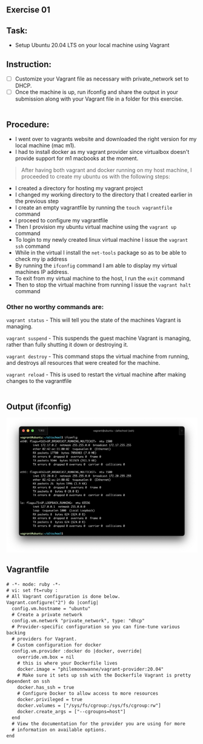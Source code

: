 ## Exercise 01

## Task: 
* Setup Ubuntu 20.04 LTS on your local machine using Vagrant
## Instruction: 
- [ ] Customize your Vagrant file as necessary with private_network set to DHCP.
- [ ] Once the machine is up, run ifconfig and share the output in your submission along with your Vagrant file in a folder for this exercise.
<br><br>

## Procedure:

- I went over to vagrants website and downloaded the right version for my local machine (mac m1).
- I had to install docker as my vagrant provider since virtualbox doesn't provide support for m1 macbooks at the moment.

> After having both vagrant and docker running on my host machine, I proceeded to create my ubuntu os with the following steps:

- I created a directory for hosting my vagrant project
- I changed my working directory to the directory that I created earlier in the previous step
- I create an empty vagrantfile by running the `touch vagrantfile` command
- I proceed to configure my vagrantfile
- Then I provision my ubuntu virtual machine using the `vagrant up` command
- To login to my newly created linux virtual machine I issue the `vagrant ssh` command
- While in the virtual I install the `net-tools` package so as to be able to check my ip address
- By running the `ifconfig` command I am able to display my virtual machines IP address.
- To exit from my virtual machine to the host, I run the `exit` command
- Then to stop the virtual machine from running I issue the `vagrant halt` command

### Other no worthy commands are:

`vagrant status` - This will tell you the state of the machines Vagrant is managing.

`vagrant suspend` - This suspends the guest machine Vagrant is managing, rather than fully shutting it down or destroying it.

`vagrant destroy` - This command stops the virtual machine from running, and destroys all resources that were created for the machine.

`vagrant reload` - This is used to restart the virtual machine after making changes to the vagrantfile
<br><br>

## Output (ifconfig)
![](images/ifconfig.png)

## Vagrantfile
```
# -*- mode: ruby -*-
# vi: set ft=ruby :
# All Vagrant configuration is done below. 
Vagrant.configure("2") do |config|
  config.vm.hostname = "ubuntu"
  # Create a private network
  config.vm.network "private_network", type: "dhcp"
  # Provider-specific configuration so you can fine-tune various backing 
  # providers for Vagrant.
  # Custom configuration for docker
  config.vm.provider :docker do |docker, override|
    override.vm.box = nil
    # this is where your Dockerfile lives
    docker.image = "philemonnwanne/vagrant-provider:20.04"
    # Make sure it sets up ssh with the Dockerfile Vagrant is pretty dependent on ssh
    docker.has_ssh = true
    # Configure Docker to allow access to more resources
    docker.privileged = true
    docker.volumes = ["/sys/fs/cgroup:/sys/fs/cgroup:rw"]
    docker.create_args = ["--cgroupns=host"]    
  end
  # View the documentation for the provider you are using for more
  # information on available options.
end
```
